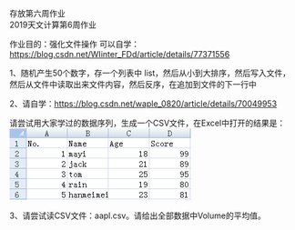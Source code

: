 存放第六周作业  
2019天文计算第6周作业

作业目的：强化文件操作
可以自学：https://blog.csdn.net/WIinter_FDd/article/details/77371556


1、随机产生50个数字，存一个列表中 list，然后从小到大排序，然后写入文件，然后从文件中读取出来文件内容，然后反序，在追加到文件的下一行中

2、请自学：https://blog.csdn.net/waple_0820/article/details/70049953

请尝试用大家学过的数据序列，生成一个CSV文件，在Excel中打开的结果是：
![](https://raw.githubusercontent.com/zhangwenjunpython/picture/master/第六周作业图片.png)


3、请尝试读CSV文件：aapl.csv。请给出全部数据中Volume的平均值。
